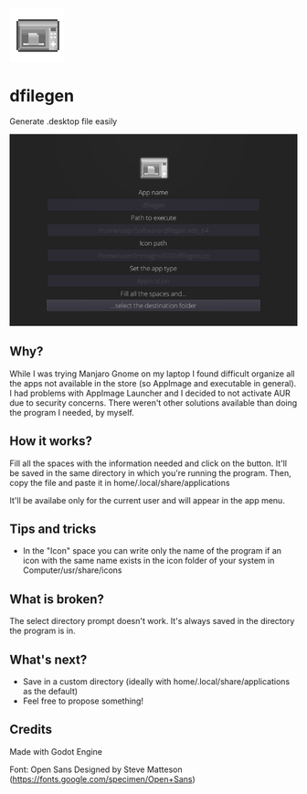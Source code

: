 ![dfilegen_logo](/assets/icons/icon.png)

# dfilegen
Generate .desktop file easily

![dfilegen_screenshot](/assets/dfilegen_screenshot.png)

Why?
-
While I was trying Manjaro Gnome on my laptop I found difficult organize all the apps not available in the store (so AppImage and executable in general). I had problems with AppImage Launcher and I decided to not activate AUR due to security concerns.
There weren't other solutions available than doing the program I needed, by myself.

How it works?
-
Fill all the spaces with the information needed and click on the button. It'll be saved in the same directory in which you're running the program. 
Then, copy the file and paste it in home/.local/share/applications 

It'll be availabe only for the current user and will appear in the app menu.

Tips and tricks
-
- In the "Icon" space you can write only the name of the program if an icon with the same name exists in the icon folder of your system in Computer/usr/share/icons

What is broken?
-
The select directory prompt doesn't work. It's always saved in the directory the program is in.

What's next?
-
- Save in a custom directory (ideally with home/.local/share/applications as the default)
- Feel free to propose something!

Credits
-
Made with Godot Engine

Font: Open Sans
Designed by Steve Matteson
(https://fonts.google.com/specimen/Open+Sans)

